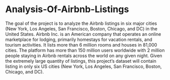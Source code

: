 # Analysis-Of-Airbnb-Listings
The goal of the project is to analyze the Airbnb listings in six major cities (New York, Los Angeles, San Francisco,
Boston, Chicago, and DC) in the United States. Airbnb Inc. is an American company that operates an online marketplace
for lodging, primarily homestays for vacation rentals, and tourism activities. It lists more than 6 million rooms and houses
in 81,000 cities. The platform has more than 150 million users worldwide with 2 million people staying in Airbnb rentals
across the world on any given night. Given the extremely large quantity of listings, this project’s dataset will contain
listing in only six US cities (New York, Los Angeles, San Francisco, Boston, Chicago, and DC).
